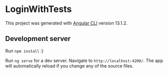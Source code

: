 # LoginWithTests

This project was generated with [Angular CLI](https://github.com/angular/angular-cli) version 13.1.2.

## Development server

Run `npm install` :)

Run `ng serve` for a dev server. Navigate to `http://localhost:4200/`. The app will automatically reload if you change any of the source files.
